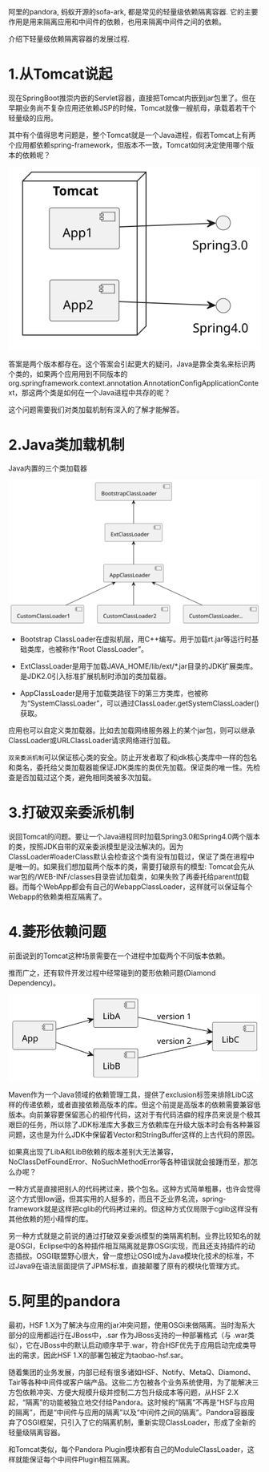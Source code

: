 阿里的pandora, 蚂蚁开源的sofa-ark, 都是常见的轻量级依赖隔离容器. 它的主要作用是用来隔离应用和中间件的依赖，也用来隔离中间件之间的依赖。

介绍下轻量级依赖隔离容器的发展过程.


# 1.从Tomcat说起

现在SpringBoot推崇内嵌的Servlet容器，直接把Tomcat内嵌到jar包里了。但在早期业务尚不复杂应用还依赖JSP的时候，Tomcat就像一艘航母，承载着若干个轻量级的应用。

其中有个值得思考问题是，整个Tomcat就是一个Java进程，假若Tomcat上有两个应用都依赖spring-framework，但版本不一致，Tomcat如何决定使用哪个版本的依赖呢？

![avatar](/resource/依赖隔离容器.svg)

答案是两个版本都存在。这个答案会引起更大的疑问，Java是靠全类名来标识两个类的，如果两个应用用到不同版本的org.springframework.context.annotation.AnnotationConfigApplicationContext，那这两个类是如何在一个Java进程中共存的呢？

这个问题需要我们对类加载机制有深入的了解才能解答。

# 2.Java类加载机制

Java内置的三个类加载器

![avatar](/resource/依赖隔离容器2.svg)

* Bootstrap ClassLoader在虚拟机层，用C++编写。用于加载rt.jar等运行时基础类库，也被称作“Root ClassLoader”。

* ExtClassLoader是用于加载JAVA_HOME/lib/ext/*.jar目录的JDK扩展类库。是JDK2.0引入标准扩展机制时添加的类加载器。

* AppClassLoader是用于加载类路径下的第三方类库，也被称为“SystemClassLoader”，可以通过ClassLoader.getSystemClassLoader()获取。

应用也可以自定义类加载器。比如去加载网络服务器上的某个jar包，则可以继承ClassLoader或URLClassLoader请求网络进行加载。

`双亲委派机制`可以保证核心类的安全。防止开发者取了和jdk核心类库中一样的包名和类名，委托给父类加载器能保证JDK类库的类优先加载。保证类的唯一性。先检查是否加载过这个类，避免相同类被多次加载。


# 3.打破双亲委派机制

说回Tomcat的问题。要让一个Java进程同时加载Spring3.0和Spring4.0两个版本的类，按照JDK自带的双亲委派模型是没法解决的。因为ClassLoader#loaderClass默认会检查这个类有没有加载过，保证了类在进程中是唯一的。如果我们想加载两个版本的类，需要打破原有的模型: Tomcat会先从war包的/WEB-INF/classes目录尝试加载类，如果失败了再委托给parent加载器。而每个WebApp都会有自己的WebappClassLoader，这样就可以保证每个Webapp的依赖类相互隔离了。

# 4.菱形依赖问题

前面说到的Tomcat这种场景需要在一个进程中加载两个不同版本依赖。

推而广之，还有软件开发过程中经常碰到的菱形依赖问题(Diamond Dependency)。

![avatar](/resource/依赖隔离容器3.svg)

Maven作为一个Java领域的依赖管理工具，提供了exclusion标签来排除LibC这样的传递依赖，或者直接依赖高版本的库。但这个前提是高版本的依赖需要兼容低版本。向前兼容要保留恶心的祖传代码，这对于有代码洁癖的程序员来说是个极其艰巨的任务，所以除了JDK标准库大多数三方依赖库在升级大版本时会有各种兼容问题，这也是为什么JDK中保留着Vector和StringBuffer这样的上古代码的原因。

如果真出现了LibA和LibB依赖的版本差别大无法兼容，NoClassDefFoundError、NoSuchMethodError等各种错误就会接踵而至，那怎么办呢？

一种方式是直接把别人的代码拷过来，换个包名。这种方式简单粗暴，也许会觉得这个方式很low逼，但其实用的人挺多的，而且不乏业界名流，spring-framework就是这样把cglib的代码拷过来的。但这种方式仅局限于cglib这样没有其他依赖的短小精悍的库。

另一种方式就是之前说的通过打破双亲委派模型的类隔离机制。业界比较知名的就是OSGI，Eclipse中的各种插件相互隔离就是靠OSGI实现，而且还支持插件的动态插拔。OSGI联盟野心很大，曾一度想让OSGI成为Java模块化技术的标准，不过Java9在语法层面提供了JPMS标准，直接颠覆了原有的模块化管理方式。

# 5.阿里的pandora

最初，HSF 1.X为了解决与应用的jar冲突问题，使用OSGi来做隔离。当时淘系大部分的应用都运行在JBoss中，.sar 作为JBoss支持的一种部署格式（与 .war类似），它在JBoss中的默认启动顺序早于.war，符合HSF优先于应用启动完成类导出的需求，因此HSF 1.X的部署包被定为taobao-hsf.sar。

随着集团的业务发展，内部已经有很多诸如HSF、Notify、MetaQ、Diamond、Tair等各种中间件或客户端产品。这些二方包被各个业务系统使用，为了能解决三方包依赖冲突、方便大规模升级并控制二方包升级成本等问题，从HSF 2.X起，“隔离”的功能被独立地交付给Pandora。这时候的“隔离”不再是“HSF与应用的隔离”，而是“中间件与应用的隔离”以及“中间件之间的隔离”。Pandora容器废弃了OSGI框架，只引入了它的隔离机制，重新实现ClassLoader，形成了全新的轻量级隔离容器。

和Tomcat类似，每个Pandora Plugin模块都有自己的ModuleClassLoader，这样就能保证每个中间件Plugin相互隔离。

